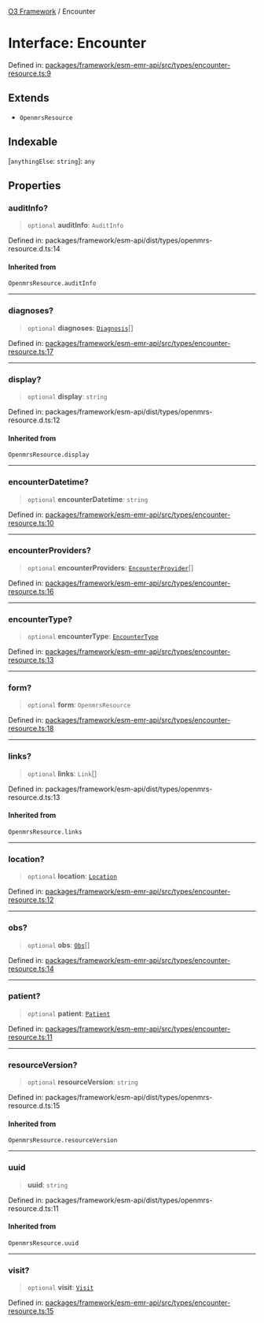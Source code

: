 [O3 Framework](../API.md) / Encounter

# Interface: Encounter

Defined in: [packages/framework/esm-emr-api/src/types/encounter-resource.ts:9](https://github.com/habeshabro/openmrs-esm-core/blob/main/packages/framework/esm-emr-api/src/types/encounter-resource.ts#L9)

## Extends

- `OpenmrsResource`

## Indexable

\[`anythingElse`: `string`\]: `any`

## Properties

### auditInfo?

> `optional` **auditInfo**: `AuditInfo`

Defined in: packages/framework/esm-api/dist/types/openmrs-resource.d.ts:14

#### Inherited from

`OpenmrsResource.auditInfo`

***

### diagnoses?

> `optional` **diagnoses**: [`Diagnosis`](Diagnosis.md)[]

Defined in: [packages/framework/esm-emr-api/src/types/encounter-resource.ts:17](https://github.com/habeshabro/openmrs-esm-core/blob/main/packages/framework/esm-emr-api/src/types/encounter-resource.ts#L17)

***

### display?

> `optional` **display**: `string`

Defined in: packages/framework/esm-api/dist/types/openmrs-resource.d.ts:12

#### Inherited from

`OpenmrsResource.display`

***

### encounterDatetime?

> `optional` **encounterDatetime**: `string`

Defined in: [packages/framework/esm-emr-api/src/types/encounter-resource.ts:10](https://github.com/habeshabro/openmrs-esm-core/blob/main/packages/framework/esm-emr-api/src/types/encounter-resource.ts#L10)

***

### encounterProviders?

> `optional` **encounterProviders**: [`EncounterProvider`](EncounterProvider.md)[]

Defined in: [packages/framework/esm-emr-api/src/types/encounter-resource.ts:16](https://github.com/habeshabro/openmrs-esm-core/blob/main/packages/framework/esm-emr-api/src/types/encounter-resource.ts#L16)

***

### encounterType?

> `optional` **encounterType**: [`EncounterType`](EncounterType.md)

Defined in: [packages/framework/esm-emr-api/src/types/encounter-resource.ts:13](https://github.com/habeshabro/openmrs-esm-core/blob/main/packages/framework/esm-emr-api/src/types/encounter-resource.ts#L13)

***

### form?

> `optional` **form**: `OpenmrsResource`

Defined in: [packages/framework/esm-emr-api/src/types/encounter-resource.ts:18](https://github.com/habeshabro/openmrs-esm-core/blob/main/packages/framework/esm-emr-api/src/types/encounter-resource.ts#L18)

***

### links?

> `optional` **links**: `Link`[]

Defined in: packages/framework/esm-api/dist/types/openmrs-resource.d.ts:13

#### Inherited from

`OpenmrsResource.links`

***

### location?

> `optional` **location**: [`Location`](Location.md)

Defined in: [packages/framework/esm-emr-api/src/types/encounter-resource.ts:12](https://github.com/habeshabro/openmrs-esm-core/blob/main/packages/framework/esm-emr-api/src/types/encounter-resource.ts#L12)

***

### obs?

> `optional` **obs**: [`Obs`](Obs.md)[]

Defined in: [packages/framework/esm-emr-api/src/types/encounter-resource.ts:14](https://github.com/habeshabro/openmrs-esm-core/blob/main/packages/framework/esm-emr-api/src/types/encounter-resource.ts#L14)

***

### patient?

> `optional` **patient**: [`Patient`](Patient.md)

Defined in: [packages/framework/esm-emr-api/src/types/encounter-resource.ts:11](https://github.com/habeshabro/openmrs-esm-core/blob/main/packages/framework/esm-emr-api/src/types/encounter-resource.ts#L11)

***

### resourceVersion?

> `optional` **resourceVersion**: `string`

Defined in: packages/framework/esm-api/dist/types/openmrs-resource.d.ts:15

#### Inherited from

`OpenmrsResource.resourceVersion`

***

### uuid

> **uuid**: `string`

Defined in: packages/framework/esm-api/dist/types/openmrs-resource.d.ts:11

#### Inherited from

`OpenmrsResource.uuid`

***

### visit?

> `optional` **visit**: [`Visit`](Visit.md)

Defined in: [packages/framework/esm-emr-api/src/types/encounter-resource.ts:15](https://github.com/habeshabro/openmrs-esm-core/blob/main/packages/framework/esm-emr-api/src/types/encounter-resource.ts#L15)
